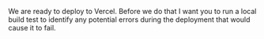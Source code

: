 We are ready to deploy to Vercel. Before we do that I want you to run a local build test to identify any potential errors during the deployment that would cause it to fail. 